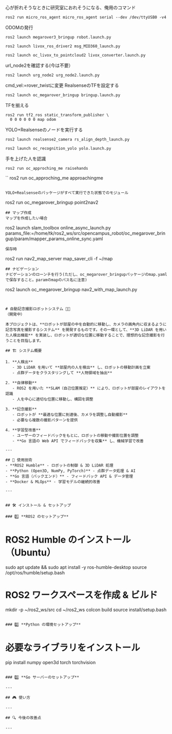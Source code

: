 心が折れそうなときに研究室におれそうになる、俺用のコマンド
```
ros2 run micro_ros_agent micro_ros_agent serial --dev /dev/ttyUSB0 -v4
```
ODOMの発行
```
ros2 launch megarover3_bringup robot.launch.py
```
```
ros2 launch livox_ros_driver2 msg_MID360_launch.py 
```
```
ros2 launch oc_livox_to_pointcloud2 livox_converter.launch.py
```
url_node2を確認する(今は不要）
```
ros2 launch urg_node2 urg_node2.launch.py
```
cmd_vel:=rover_twistに変更
RealsenseのTFを設定する
```
ros2 launch oc_megarover_bringup bringup.launch.py
```
TFを揃える
```
ros2 run tf2_ros static_transform_publisher \
  0 0 0 0 0 0 map odom
```

YOLO+Realsenseのノードを実行する
```
ros2 launch realsense2_camera rs_align_depth_launch.py 

```
```
ros2 launch oc_recognition_yolo yolo.launch.py
```
手を上げた人を認識
```
ros2 run oc_approching_me raisehands
```
``
ros2 run oc_approching_me approachingme
``` 

YOLO+Realsenseのパッケージがすべて実行できた状態でのモジュール
```
ros2 run oc_megarover_bringup point2nav2
```
## マップ作成
マップを作成したい場合
```
ros2 launch slam_toolbox online_async_launch.py params_file:=/home/tk/ros2_ws/src/opencampus_robot/oc_megarover_bringup/param/mapper_params_online_sync.yaml
```
保存時
```
ros2 run nav2_map_server map_saver_cli -f ~/map
```
## ナビゲーション
ナビゲーションのローンチを行う(ただし、oc_megarover_bringupパッケージのmap.yamlで保存すること。paramのmapのパス名に注意)
```
ros2 launch oc_megarover_bringup nav2_with_map_launch.py
```


# 自動記念撮影ロボットシステム 🚀📸
（開発中）

本プロジェクトは、**ロボットが部屋の中を自動的に移動し、カメラの画角内に収まるように記念写真を撮影するシステム** を開発するものです。その一環として、**3D LiDAR を用いた人検出機能** を実装し、ロボットが適切な位置に移動することで、理想的な記念撮影を行うことを目指します。

## 🏗 システム概要

1. **人検出**  
   - 3D LiDAR を用いて **部屋内の人を検出** し、ロボットの移動計画を立案
   - 点群データをクラスタリングして **人物領域を抽出**
   
2. **自律移動**  
   - ROS2 を用いた **SLAM（自己位置推定）** により、ロボットが部屋のレイアウトを認識
   - 人を中心に適切な位置に移動し、構図を調整

3. **記念撮影**  
   - ロボットが **最適な位置に到達後、カメラを調整し自動撮影**
   - 必要なら複数の撮影パターンを提供

4. **学習型改善**  
   - ユーザーのフィードバックをもとに、ロボットの移動や撮影位置を調整
   - **Go 言語の Web API でフィードバックを収集** し、機械学習で改善

---

## 🚀 使用技術
- **ROS2 Humble** - ロボットの制御 & 3D LiDAR 処理
- **Python (Open3D, NumPy, PyTorch)** - 点群データ処理 & AI
- **Go 言語（バックエンド）** - フィードバック API & データ管理
- **Docker & MLOps** - 学習モデルの継続的改善

---


## 🛠 インストール & セットアップ

### 1️⃣ **ROS2 のセットアップ**
```
# ROS2 Humble のインストール（Ubuntu）
sudo apt update && sudo apt install -y ros-humble-desktop
source /opt/ros/humble/setup.bash

# ROS2 ワークスペースを作成 & ビルド
mkdir -p ~/ros2_ws/src
cd ~/ros2_ws
colcon build
source install/setup.bash
```

### 2️⃣ **Python の環境セットアップ**
```
# 必要なライブラリをインストール
pip install numpy open3d torch torchvision
```

### 3️⃣ **Go サーバーのセットアップ**

---

## 🎮 使い方

---

## 🔍 今後の改善点

---

